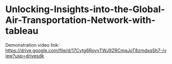 # Unlocking-Insights-into-the-Global-Air-Transportation-Network-with-tableau


Demonstration video link: https://drive.google.com/file/d/17Cvtg6RoyvTWJ9ZRCmqJoT8zmdxqSh7-/view?usp=drivesdk
